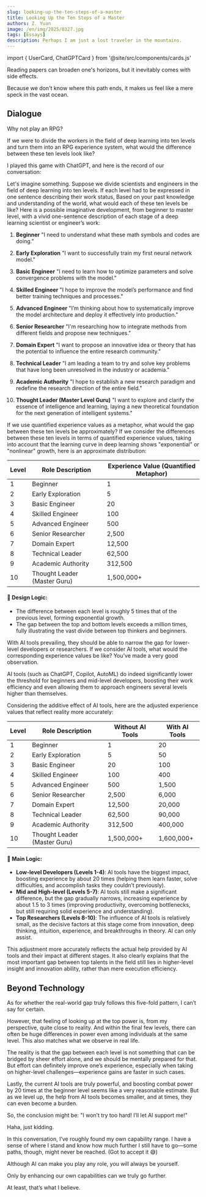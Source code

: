 ```yaml
---
slug: looking-up-the-ten-steps-of-a-master
title: Looking Up the Ten Steps of a Master
authors: Z. Yuan
image: /en/img/2025/0327.jpg
tags: [Essays]
description: Perhaps I am just a lost traveler in the mountains.
---
```


import { UserCard, ChatGPTCard } from '@site/src/components/cards.js'

Reading papers can broaden one's horizons, but it inevitably comes with side effects.

Because we don't know where this path ends, it makes us feel like a mere speck in the vast ocean.

<!-- truncate -->

## Dialogue

Why not play an RPG?

If we were to divide the workers in the field of deep learning into ten levels and turn them into an RPG experience system, what would the difference between these ten levels look like?

I played this game with ChatGPT, and here is the record of our conversation:

<UserCard>
Let's imagine something.
Suppose we divide scientists and engineers in the field of deep learning into ten levels.
If each level had to be expressed in one sentence describing their work status,
Based on your past knowledge and understanding of the world, what would each of these ten levels be like?
</UserCard>

<ChatGPTCard>
Here is a possible imaginative development, from beginner to master level, with a vivid one-sentence description of each stage of a deep learning scientist or engineer’s work:

1. **Beginner**
"I need to understand what these math symbols and codes are doing."

2. **Early Exploration**
"I want to successfully train my first neural network model."

3. **Basic Engineer**
"I need to learn how to optimize parameters and solve convergence problems with the model."

4. **Skilled Engineer**
"I hope to improve the model’s performance and find better training techniques and processes."

5. **Advanced Engineer**
"I’m thinking about how to systematically improve the model architecture and deploy it effectively into production."

6. **Senior Researcher**
"I'm researching how to integrate methods from different fields and propose new techniques."

7. **Domain Expert**
"I want to propose an innovative idea or theory that has the potential to influence the entire research community."

8. **Technical Leader**
"I am leading a team to try and solve key problems that have long been unresolved in the industry or academia."

9. **Academic Authority**
"I hope to establish a new research paradigm and redefine the research direction of the entire field."

10. **Thought Leader (Master Level Guru)**
"I want to explore and clarify the essence of intelligence and learning, laying a new theoretical foundation for the next generation of intelligent systems."
</ChatGPTCard>

<UserCard>
If we use quantified experience values as a metaphor, what would the gap between these ten levels be approximately?
</UserCard>

<ChatGPTCard>
If we consider the differences between these ten levels in terms of quantified experience values, taking into account that the learning curve in deep learning shows "exponential" or "nonlinear" growth, here is an approximate distribution:

| Level | Role Description           | Experience Value (Quantified Metaphor) |
|-------|----------------------------|---------------------------------------|
| 1     | Beginner                   | 1                                     |
| 2     | Early Exploration           | 5                                     |
| 3     | Basic Engineer              | 20                                    |
| 4     | Skilled Engineer            | 100                                   |
| 5     | Advanced Engineer           | 500                                   |
| 6     | Senior Researcher           | 2,500                                 |
| 7     | Domain Expert               | 12,500                                |
| 8     | Technical Leader            | 62,500                                |
| 9     | Academic Authority          | 312,500                               |
| 10    | Thought Leader (Master Guru)| 1,500,000+                            |

#### 🔑 Design Logic:
- The difference between each level is roughly 5 times that of the previous level, forming exponential growth.
- The gap between the top and bottom levels exceeds a million times, fully illustrating the vast divide between top thinkers and beginners.
</ChatGPTCard>

<UserCard>
With AI tools prevailing, they should be able to narrow the gap for lower-level developers or researchers. If we consider AI tools, what would the corresponding experience values be like?
</UserCard>

<ChatGPTCard>
You’ve made a very good observation.

AI tools (such as ChatGPT, Copilot, AutoML) do indeed significantly lower the threshold for beginners and mid-level developers, boosting their work efficiency and even allowing them to approach engineers several levels higher than themselves.

Considering the additive effect of AI tools, here are the adjusted experience values that reflect reality more accurately:

| Level | Role Description          | Without AI Tools | With AI Tools |
|-------|---------------------------|------------------|---------------|
| 1     | Beginner                  | 1                | 20            |
| 2     | Early Exploration          | 5                | 50            |
| 3     | Basic Engineer             | 20               | 100           |
| 4     | Skilled Engineer           | 100              | 400           |
| 5     | Advanced Engineer          | 500              | 1,500         |
| 6     | Senior Researcher          | 2,500            | 6,000         |
| 7     | Domain Expert              | 12,500           | 20,000        |
| 8     | Technical Leader           | 62,500           | 90,000        |
| 9     | Academic Authority         | 312,500          | 400,000       |
| 10    | Thought Leader (Master Guru)| 1,500,000+      | 1,600,000+    |

#### 🔑 Main Logic:
- **Low-level Developers (Levels 1-4)**: AI tools have the biggest impact, boosting experience by about 20 times (helping them learn faster, solve difficulties, and accomplish tasks they couldn’t previously).
- **Mid and High-level (Levels 5-7)**: AI tools still make a significant difference, but the gap gradually narrows, increasing experience by about 1.5 to 3 times (improving productivity, overcoming bottlenecks, but still requiring solid experience and understanding).
- **Top Researchers (Levels 8-10)**: The influence of AI tools is relatively small, as the decisive factors at this stage come from innovation, deep thinking, intuition, experience, and breakthroughs in theory. AI can only assist.

This adjustment more accurately reflects the actual help provided by AI tools and their impact at different stages. It also clearly explains that the most important gap between top talents in the field still lies in higher-level insight and innovation ability, rather than mere execution efficiency.
</ChatGPTCard>

## Beyond Technology

As for whether the real-world gap truly follows this five-fold pattern, I can’t say for certain.

However, that feeling of looking up at the top power is, from my perspective, quite close to reality. And within the final few levels, there can often be huge differences in power even among individuals at the same level. This also matches what we observe in real life.

The reality is that the gap between each level is not something that can be bridged by sheer effort alone, and we should be mentally prepared for that. But effort can definitely improve one’s experience, especially when taking on higher-level challenges—experience gains are faster in such cases.

Lastly, the current AI tools are truly powerful, and boosting combat power by 20 times at the beginner level seems like a very reasonable estimate. But as we level up, the help from AI tools becomes smaller, and at times, they can even become a burden.

So, the conclusion might be: "I won’t try too hard! I’ll let AI support me!"

Haha, just kidding.

In this conversation, I’ve roughly found my own capability range. I have a sense of where I stand and know how much further I still have to go—some paths, though, might never be reached. (Got to accept it 😅)

Although AI can make you play any role, you will always be yourself.

Only by enhancing our own capabilities can we truly go further.

At least, that’s what I believe.